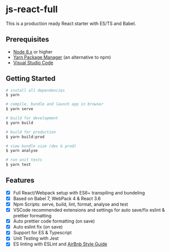 # js-react-full

This is a production ready React starter with ES/TS and Babel.

## Prerequisites

- [Node 8.x](https://nodejs.org/en/) or higher
- [Yarn Package Manager](https://yarnpkg.com/en/) (an alternative to npm)
- [Visual Studio Code](https://code.visualstudio.com/)

## Getting Started

```bash
# install all dependencies
$ yarn

# compile, bundle and launch app in browser
$ yarn serve

# build for development
$ yarn build

# build for production
$ yarn build:prod

# view bundle size (dev & prod)
$ yarn analyse

# run unit tests
$ yarn test
```

## Features

- [x] Full React/Webpack setup with ES6+ transpiling and bundeling
- [x] Based on Babel 7, WebPack 4 & React 3.6
- [x] Npm Scripts: serve, build, lint, format, analyse and test
- [x] VSCode recommended extensions and settings for auto save/fix eslint & prettier formatting
- [x] Auto prettier code formatting (on save)
- [x] Auto eslint fix (on save)
- [x] Support for ES & Typescript
- [x] Unit Testing with Jest
- [x] ES linting with ESLint and [AirBnb Style Guide](https://github.com/airbnb/javascript)
